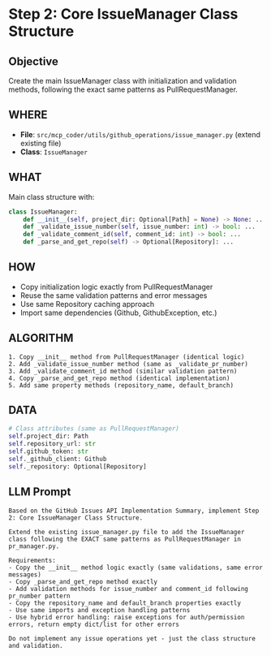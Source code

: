 # Step 2: Core IssueManager Class Structure

## Objective
Create the main IssueManager class with initialization and validation methods, following the exact same patterns as PullRequestManager.

## WHERE
- **File**: `src/mcp_coder/utils/github_operations/issue_manager.py` (extend existing file)
- **Class**: `IssueManager`

## WHAT
Main class structure with:
```python
class IssueManager:
    def __init__(self, project_dir: Optional[Path] = None) -> None: ...
    def _validate_issue_number(self, issue_number: int) -> bool: ...
    def _validate_comment_id(self, comment_id: int) -> bool: ...
    def _parse_and_get_repo(self) -> Optional[Repository]: ...
```

## HOW
- Copy initialization logic exactly from PullRequestManager
- Reuse the same validation patterns and error messages
- Use same Repository caching approach
- Import same dependencies (Github, GithubException, etc.)

## ALGORITHM
```
1. Copy __init__ method from PullRequestManager (identical logic)
2. Add _validate_issue_number method (same as _validate_pr_number)
3. Add _validate_comment_id method (similar validation pattern) 
4. Copy _parse_and_get_repo method (identical implementation)
5. Add same property methods (repository_name, default_branch)
```

## DATA
```python
# Class attributes (same as PullRequestManager)
self.project_dir: Path
self.repository_url: str  
self.github_token: str
self._github_client: Github
self._repository: Optional[Repository]
```

## LLM Prompt
```
Based on the GitHub Issues API Implementation Summary, implement Step 2: Core IssueManager Class Structure.

Extend the existing issue_manager.py file to add the IssueManager class following the EXACT same patterns as PullRequestManager in pr_manager.py.

Requirements:
- Copy the __init__ method logic exactly (same validations, same error messages)
- Copy _parse_and_get_repo method exactly  
- Add validation methods for issue_number and comment_id following pr_number pattern
- Copy the repository_name and default_branch properties exactly
- Use same imports and exception handling patterns
- Use hybrid error handling: raise exceptions for auth/permission errors, return empty dict/list for other errors

Do not implement any issue operations yet - just the class structure and validation.
```
